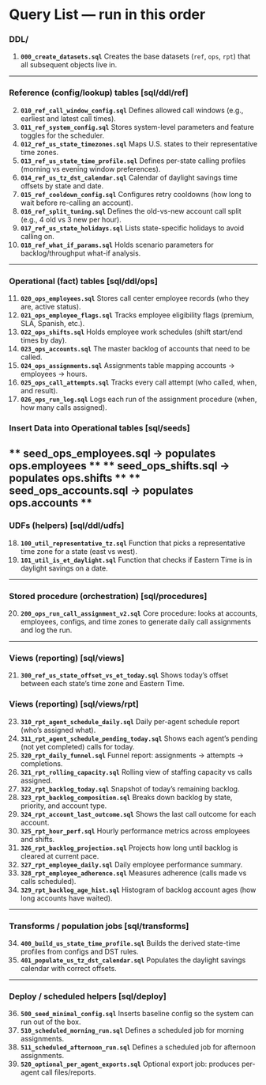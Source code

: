 
# Query List — run in this order

### DDL/
1. **`000_create_datasets.sql`**
   Creates the base datasets (`ref`, `ops`, `rpt`) that all subsequent objects live in.

---

### Reference (config/lookup) tables [sql/ddl/ref]


2. **`010_ref_call_window_config.sql`**
   Defines allowed call windows (e.g., earliest and latest call times).
3. **`011_ref_system_config.sql`**
   Stores system-level parameters and feature toggles for the scheduler.
4. **`012_ref_us_state_timezones.sql`**
   Maps U.S. states to their representative time zones.
5. **`013_ref_us_state_time_profile.sql`**
   Defines per-state calling profiles (morning vs evening window preferences).
6. **`014_ref_us_tz_dst_calendar.sql`**
   Calendar of daylight savings time offsets by state and date.
7. **`015_ref_cooldown_config.sql`**
   Configures retry cooldowns (how long to wait before re-calling an account).
8. **`016_ref_split_tuning.sql`**
   Defines the old-vs-new account call split (e.g., 4 old vs 3 new per hour).
9. **`017_ref_us_state_holidays.sql`**
   Lists state-specific holidays to avoid calling on.
10. **`018_ref_what_if_params.sql`**
    Holds scenario parameters for backlog/throughput what-if analysis.

---

### Operational (fact) tables [sql/ddl/ops]

11. **`020_ops_employees.sql`**
    Stores call center employee records (who they are, active status).
12. **`021_ops_employee_flags.sql`**
    Tracks employee eligibility flags (premium, SLA, Spanish, etc.).
13. **`022_ops_shifts.sql`**
    Holds employee work schedules (shift start/end times by day).
14. **`023_ops_accounts.sql`**
    The master backlog of accounts that need to be called.
15. **`024_ops_assignments.sql`**
    Assignments table mapping accounts → employees → hours.
16. **`025_ops_call_attempts.sql`**
    Tracks every call attempt (who called, when, and result).
17. **`026_ops_run_log.sql`**
    Logs each run of the assignment procedure (when, how many calls assigned).

### Insert Data into Operational tables [sql/seeds]

** seed_ops_employees.sql → populates ops.employees **
** seed_ops_shifts.sql → populates ops.shifts ** 
** seed_ops_accounts.sql → populates ops.accounts ** 
---

### UDFs (helpers) [sql/ddl/udfs]

18. **`100_util_representative_tz.sql`**
    Function that picks a representative time zone for a state (east vs west).
19. **`101_util_is_et_daylight.sql`**
    Function that checks if Eastern Time is in daylight savings on a date.

---

### Stored procedure (orchestration) [sql/procedures]

20. **`200_ops_run_call_assignment_v2.sql`**
    Core procedure: looks at accounts, employees, configs, and time zones to generate daily call assignments and log the run.

---

### Views (reporting) [sql/views]

21. **`300_ref_us_state_offset_vs_et_today.sql`**
    Shows today’s offset between each state’s time zone and Eastern Time.

### Views (reporting) [sql/views/rpt]
23. **`310_rpt_agent_schedule_daily.sql`**
    Daily per-agent schedule report (who’s assigned what).
24. **`311_rpt_agent_schedule_pending_today.sql`**
    Shows each agent’s pending (not yet completed) calls for today.
25. **`320_rpt_daily_funnel.sql`**
    Funnel report: assignments → attempts → completions.
26. **`321_rpt_rolling_capacity.sql`**
    Rolling view of staffing capacity vs calls assigned.
27. **`322_rpt_backlog_today.sql`**
    Snapshot of today’s remaining backlog.
28. **`323_rpt_backlog_composition.sql`**
    Breaks down backlog by state, priority, and account type.
29. **`324_rpt_account_last_outcome.sql`**
    Shows the last call outcome for each account.
30. **`325_rpt_hour_perf.sql`**
    Hourly performance metrics across employees and shifts.
31. **`326_rpt_backlog_projection.sql`**
    Projects how long until backlog is cleared at current pace.
32. **`327_rpt_employee_daily.sql`**
    Daily employee performance summary.
33. **`328_rpt_employee_adherence.sql`**
    Measures adherence (calls made vs calls scheduled).
34. **`329_rpt_backlog_age_hist.sql`**
    Histogram of backlog account ages (how long accounts have waited).

---

### Transforms / population jobs [sql/transforms]

34. **`400_build_us_state_time_profile.sql`**
    Builds the derived state-time profiles from configs and DST rules.
35. **`401_populate_us_tz_dst_calendar.sql`**
    Populates the daylight savings calendar with correct offsets.

---

### Deploy / scheduled helpers [sql/deploy]

36. **`500_seed_minimal_config.sql`**
    Inserts baseline config so the system can run out of the box.
37. **`510_scheduled_morning_run.sql`**
    Defines a scheduled job for morning assignments.
38. **`511_scheduled_afternoon_run.sql`**
    Defines a scheduled job for afternoon assignments.
39. **`520_optional_per_agent_exports.sql`**
    Optional export job: produces per-agent call files/reports.



